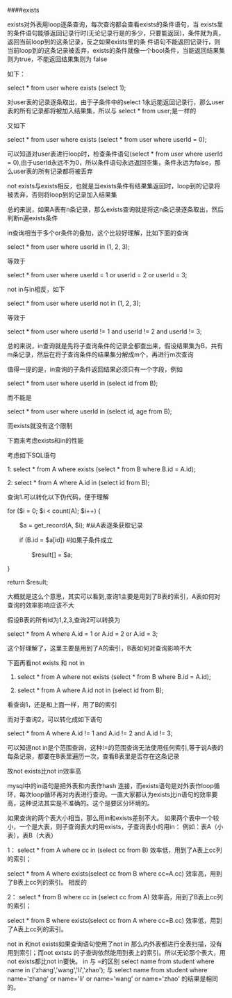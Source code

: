 ####exists

exists对外表用loop逐条查询，每次查询都会查看exists的条件语句，当 exists里的条件语句能够返回记录行时(无论记录行是的多少，只要能返回)，条件就为真，返回当前loop到的这条记录，反之如果exists里的条 件语句不能返回记录行，则当前loop到的这条记录被丢弃，exists的条件就像一个bool条件，当能返回结果集则为true，不能返回结果集则为 false

如下：

select * from user where exists (select 1);

对user表的记录逐条取出，由于子条件中的select 1永远能返回记录行，那么user表的所有记录都将被加入结果集，所以与 select * from user;是一样的

又如下

select * from user where exists (select * from user where userId = 0);

可以知道对user表进行loop时，检查条件语句(select * from user where userId = 0),由于userId永远不为0，所以条件语句永远返回空集，条件永远为false，那么user表的所有记录都将被丢弃

not exists与exists相反，也就是当exists条件有结果集返回时，loop到的记录将被丢弃，否则将loop到的记录加入结果集

总的来说，如果A表有n条记录，那么exists查询就是将这n条记录逐条取出，然后判断n遍exists条件 

 

 

in查询相当于多个or条件的叠加，这个比较好理解，比如下面的查询

select * from user where userId in (1, 2, 3);

等效于

select * from user where userId = 1 or userId = 2 or userId = 3;

not in与in相反，如下

select * from user where userId not in (1, 2, 3);

等效于

select * from user where userId != 1 and userId != 2 and userId != 3;

总的来说，in查询就是先将子查询条件的记录全都查出来，假设结果集为B，共有m条记录，然后在将子查询条件的结果集分解成m个，再进行m次查询

 

值得一提的是，in查询的子条件返回结果必须只有一个字段，例如

select * from user where userId in (select id from B);

而不能是

select * from user where userId in (select id, age from B);

而exists就没有这个限制

 

下面来考虑exists和in的性能

考虑如下SQL语句

1: select * from A where exists (select * from B where B.id = A.id);

2: select * from A where A.id in (select id from B);

 

查询1.可以转化以下伪代码，便于理解

for ($i = 0; $i < count(A); $i++) {

　　$a = get_record(A, $i); #从A表逐条获取记录

　　if (B.id = $a[id]) #如果子条件成立

　　　　$result[] = $a;

}

return $result;

大概就是这么个意思，其实可以看到,查询1主要是用到了B表的索引，A表如何对查询的效率影响应该不大

 

假设B表的所有id为1,2,3,查询2可以转换为

select * from A where A.id = 1 or A.id = 2 or A.id = 3;

这个好理解了，这里主要是用到了A的索引，B表如何对查询影响不大

 

下面再看not exists 和 not in

1. select * from A where not exists (select * from B where B.id = A.id);

2. select * from A where A.id not in (select id from B);

看查询1，还是和上面一样，用了B的索引

而对于查询2，可以转化成如下语句

select * from A where A.id != 1 and A.id != 2 and A.id != 3;

可以知道not in是个范围查询，这种!=的范围查询无法使用任何索引,等于说A表的每条记录，都要在B表里遍历一次，查看B表里是否存在这条记录

故not exists比not in效率高

 

mysql中的in语句是把外表和内表作hash 连接，而exists语句是对外表作loop循环，每次loop循环再对内表进行查询。一直大家都认为exists比in语句的效率要高，这种说法其实是不准确的。这个是要区分环境的。
 

如果查询的两个表大小相当，那么用in和exists差别不大。 
如果两个表中一个较小，一个是大表，则子查询表大的用exists，子查询表小的用in： 
例如：表A（小表），表B（大表）
 
1：
select * from A where cc in (select cc from B) 效率低，用到了A表上cc列的索引；
 
select * from A where exists(select cc from B where cc=A.cc) 效率高，用到了B表上cc列的索引。 
相反的
 
2：
select * from B where cc in (select cc from A) 效率高，用到了B表上cc列的索引；
 
select * from B where exists(select cc from A where cc=B.cc) 效率低，用到了A表上cc列的索引。
 
 
not in 和not exists如果查询语句使用了not in 那么内外表都进行全表扫描，没有用到索引；而not extsts 的子查询依然能用到表上的索引。所以无论那个表大，用not exists都比not in要快。 
in 与 =的区别 
select name from student where name in ('zhang','wang','li','zhao'); 
与 
select name from student where name='zhang' or name='li' or name='wang' or name='zhao' 
的结果是相同的。